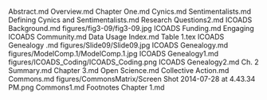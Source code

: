 Abstract.md
Overview.md
Chapter One.md
Cynics.md
Sentimentalists.md
Defining Cynics and Sentimentalists.md
Research Questions2.md
ICOADS Background.md
figures/fig3-09/fig3-09.jpg
ICOADS Funding.md
Engaging ICOADS Community.md
Data Usage Index.md
Table 1.tex
ICOADS Genealogy .md
figures/Slide09/Slide09.jpg
ICOADS Genealogy.md
figures/ModelComp.1/ModelComp.1.jpg
ICOADS Genealogy1.md
figures/ICOADS_Coding/ICOADS_Coding.png
ICOADS Genealogy2.md
Ch. 2 Summary.md
Chapter 3.md
Open Science.md
Collective Action.md
Commons.md
figures/CommonsMatrix/Screen Shot 2014-07-28 at 4.43.34 PM.png
Commons1.md
Footnotes Chapter 1.md